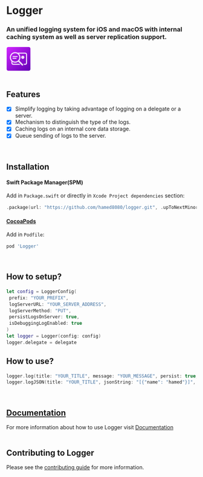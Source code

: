 # Logger
### An unified logging system for iOS and macOS with internal caching system as well as server replication support.
<img src="https://github.com/hamed8080/logger/raw/main/images/icon.png"  width="64" height="64">
<br />
<br />

## Features

- [x] Simplify logging by taking advantage of logging on a delegate or a server.
- [x] Mechanism to distinguish the type of the logs.
- [x] Caching logs on an internal core data storage.
- [x] Queue sending of logs to the server.
<br/>

## Installation

#### Swift Package Manager(SPM) 

Add in `Package.swift` or directly in `Xcode Project dependencies` section:

```swift
.package(url: "https://github.com/hamed8080/logger.git", .upToNextMinor(from: "1.0.0")),
```

#### [CocoaPods](https://cocoapods.org) 

Add in `Podfile`:

```ruby
pod 'Logger'
```
<br/>

## How to setup? 

```swift
let config = LoggerConfig(
 prefix: "YOUR_PREFIX",
 logServerURL: "YOUR_SERVER_ADDRESS",
 logServerMethod: "PUT",
 persistLogsOnServer: true,
 isDebuggingLogEnabled: true
)
let logger = Logger(config: config)
logger.delegate = delegate
```

## How to use? 
```swift
logger.log(title: "YOUR_TITLE", message: "YOUR_MESSAGE", persist: true, type: .internalLog)
logger.logJSON(title: "YOUR_TITLE", jsonString: "[{"name": "hamed"}]", persist: false, type: .received)
```
<br/>

## [Documentation](https://hamed8080.gitlab.io/logger/documentation/logger/)
For more information about how to use Logger visit [Documentation](https://hamed8080.gitlab.io/logger/documentation/logger/) 
<br/>
<br/>

## Contributing to Logger
Please see the [contributing guide](/CONTRIBUTING.md) for more information.

<!-- Copyright (c) 2021-2022 Apple Inc and the Swift Project authors. All Rights Reserved. -->

